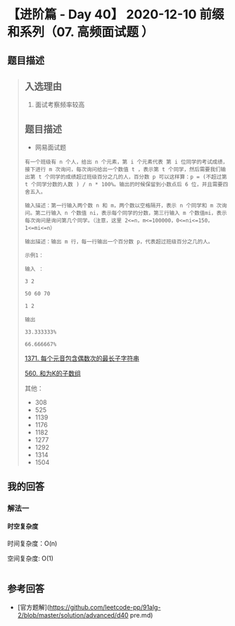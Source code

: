 # 【进阶篇  - Day 40】 2020-12-10 前缀和系列（07. 高频面试题 ）

## 题目描述

> ## 入选理由
>
> 1. 面试考察频率较高
>
> ## 题目描述
>
> - 网易面试题
>
> ```
> 有一个班级有 n 个人，给出 n 个元素，第 i 个元素代表 第 i 位同学的考试成绩，接下进行 m 次询问，每次询问给出一个数值 t ，表示第 t 个同学，然后需要我们输出第 t 个同学的成绩超过班级百分之几的人，百分数 p 可以这样算：p = (不超过第 t 个同学分数的人数 ) / n * 100%。输出的时候保留到小数点后 6 位，并且需要四舍五入。
> 
> 输入描述：第一行输入两个数 n 和 m，两个数以空格隔开，表示 n 个同学和 m 次询问。第二行输入 n 个数值 ni，表示每个同学的分数，第三行输入 m 个数值mi，表示每次询问是询问第几个同学。（注意，这里 2<=n，m<=100000，0<=ni<=150，1<=mi<=n）
> 
> 输出描述：输出 m 行，每一行输出一个百分数 p，代表超过班级百分之几的人。
> 
> 示例1：
> 
> 输入 ：
> 
> 3 2
> 
> 50 60 70
> 
> 1 2
> 
> 输出
> 
> 33.333333%
> 
> 66.666667%
> ```
>
> [1371. 每个元音包含偶数次的最长子字符串](https://leetcode-cn.com/problems/find-the-longest-substring-containing-vowels-in-even-counts/)
>
> [560. 和为K的子数组](https://leetcode-cn.com/problems/subarray-sum-equals-k/)
>
> 其他：
>
> - 308
> - 525
> - 1139
> - 1176
> - 1182
> - 1277
> - 1292
> - 1314
> - 1504

## 我的回答

### 解法一

#### 时空复杂度

时间复杂度：O(n)

空间复杂度:   O(1)

```js

```



## 参考回答

- [官方题解](https://github.com/leetcode-pp/91alg-2/blob/master/solution/advanced/d40 pre.md)
